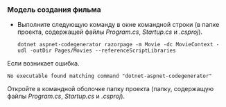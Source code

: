 <a name="scaffold"></a>
### <a name="scaffold-the-movie-model"></a>Модель создания фильма

* Выполните следующую команду в окне командной строки (в папке проекта, содержащей файлы *Program.cs*, *Startup.cs* и *.csproj*).

  ```console
  dotnet aspnet-codegenerator razorpage -m Movie -dc MovieContext -udl -outDir Pages/Movies --referenceScriptLibraries
  ```

Если возникает ошибка.
  ```
No executable found matching command "dotnet-aspnet-codegenerator"
  ```

Откройте в командной оболочке папку проекта (папку, содержащую файлы *Program.cs*, *Startup.cs* и *.csproj*).
